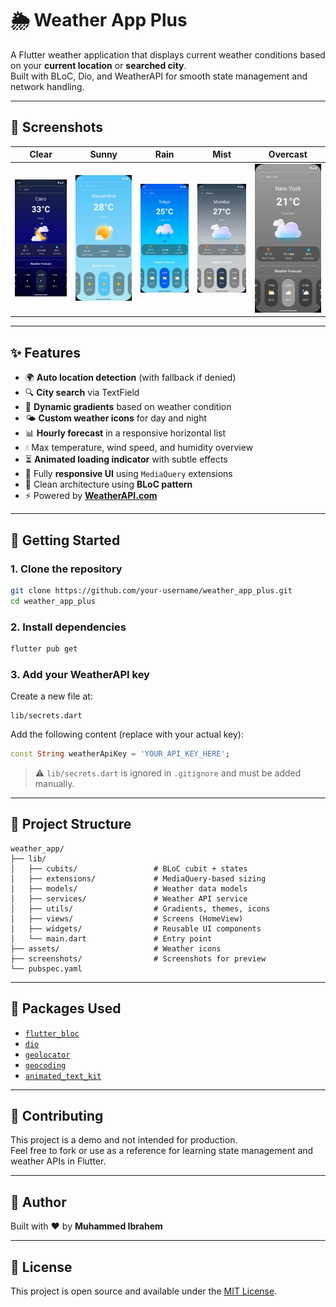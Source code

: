 # 🌦️ Weather App Plus

A Flutter weather application that displays current weather conditions based on your **current location** or **searched city**.  
Built with BLoC, Dio, and WeatherAPI for smooth state management and network handling.

---

## 📸 Screenshots

| Clear | Sunny | Rain | Mist | Overcast |
|:-----:|:-----:|:----:|:----:|:--------:|
| ![](screenshots/clear.png) | ![](screenshots/sunny.png) | ![](screenshots/rain.png) | ![](screenshots/mist.png) | ![](screenshots/overcast.png) |

---

## ✨ Features

- 🌍 **Auto location detection** (with fallback if denied)
- 🔍 **City search** via TextField
- 🎨 **Dynamic gradients** based on weather condition
- 🌤️ **Custom weather icons** for day and night
- 📊 **Hourly forecast** in a responsive horizontal list
- 💧 Max temperature, wind speed, and humidity overview
- ⏳ **Animated loading indicator** with subtle effects
- 📱 Fully **responsive UI** using `MediaQuery` extensions
- 🧠 Clean architecture using **BLoC pattern**
- ⚡ Powered by **[WeatherAPI.com](https://www.weatherapi.com/)**

---

## 🚀 Getting Started

### 1. Clone the repository
```bash
git clone https://github.com/your-username/weather_app_plus.git
cd weather_app_plus
```

### 2. Install dependencies
```bash
flutter pub get
```

### 3. Add your WeatherAPI key  
Create a new file at:
```
lib/secrets.dart
```

Add the following content (replace with your actual key):
```dart
const String weatherApiKey = 'YOUR_API_KEY_HERE';
```

> ⚠️ `lib/secrets.dart` is ignored in `.gitignore` and must be added manually.

---

## 📂 Project Structure

```
weather_app/
├── lib/
│   ├── cubits/                 # BLoC cubit + states
│   ├── extensions/             # MediaQuery-based sizing
│   ├── models/                 # Weather data models
│   ├── services/               # Weather API service
│   ├── utils/                  # Gradients, themes, icons
│   ├── views/                  # Screens (HomeView)
│   ├── widgets/                # Reusable UI components
│   └── main.dart               # Entry point
├── assets/                     # Weather icons
├── screenshots/                # Screenshots for preview
└── pubspec.yaml
```

---

## 🧪 Packages Used

- [`flutter_bloc`](https://pub.dev/packages/flutter_bloc)
- [`dio`](https://pub.dev/packages/dio)
- [`geolocator`](https://pub.dev/packages/geolocator)
- [`geocoding`](https://pub.dev/packages/geocoding)
- [`animated_text_kit`](https://pub.dev/packages/animated_text_kit)

---

## 🤝 Contributing

This project is a demo and not intended for production.  
Feel free to fork or use as a reference for learning state management and weather APIs in Flutter.

---

## 👤 Author

Built with ❤️ by **Muhammed Ibrahem**

---

## 📃 License

This project is open source and available under the [MIT License](LICENSE).